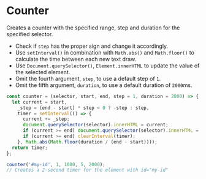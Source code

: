 # Counter

Creates a counter with the specified range, step and duration for the specified selector.

* Check if `step` has the proper sign and change it accordingly.
* Use `setInterval()` in combination with `Math.abs()` and `Math.floor()` to calculate the time between each new text draw.
* Use `Document.querySelector()`, `Element.innerHTML` to update the value of the selected element.
* Omit the fourth argument, `step`, to use a default step of `1`.
* Omit the fifth argument, `duration`, to use a default duration of `2000`ms.

```js
const counter = (selector, start, end, step = 1, duration = 2000) => {
  let current = start,
    _step = (end - start) * step < 0 ? -step : step,
    timer = setInterval(() => {
      current += _step;
      document.querySelector(selector).innerHTML = current;
      if (current >= end) document.querySelector(selector).innerHTML = end;
      if (current >= end) clearInterval(timer);
    }, Math.abs(Math.floor(duration / (end - start))));
  return timer;
};
```

```js
counter('#my-id', 1, 1000, 5, 2000);
// Creates a 2-second timer for the element with id="my-id"
```
